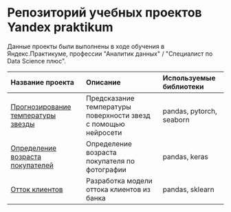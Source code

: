 # Репозиторий учебных проектов Yandex praktikum
Данные проекты были выполнены в ходе обучения в Яндекс.Практикуме, профессии "Аналитик данных" / "Специалист по Data Science плюс".

| Название проекта | Описание | Используемые библиотеки | 
| :---------------------- | :---------------------- | :---------------------- |
| [Прогнозирование температуры звезды](star_temperatures)| Предсказание температуры поверхности звезд с помощью нейросети | pandas, pytorch, seaborn|
| [Определение возраста покупателей](customer_age)| Определение возраста покупателя по фотографии | pandas, keras|
| [Отток клиентов](bank_client_loss)|Разработка модели оттока клиентов из банка|pandas, sklearn|